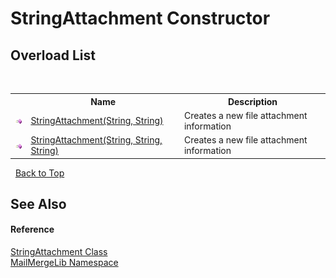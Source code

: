 # StringAttachment Constructor 
 


## Overload List
&nbsp;<table><tr><th></th><th>Name</th><th>Description</th></tr><tr><td>![Public method](media/pubmethod.gif "Public method")</td><td><a href="ca8b00de-3647-c7de-ca90-0e7ee3e36ba1">StringAttachment(String, String)</a></td><td>
Creates a new file attachment information</td></tr><tr><td>![Public method](media/pubmethod.gif "Public method")</td><td><a href="07ddf1e1-7554-a85c-7652-46dc63f84fb6">StringAttachment(String, String, String)</a></td><td>
Creates a new file attachment information</td></tr></table>&nbsp;
<a href="#stringattachment-constructor">Back to Top</a>

## See Also


#### Reference
<a href="c7458523-4e1f-ab52-5b91-ecd56ef9165a">StringAttachment Class</a><br /><a href="31c6ebbe-d683-7561-7308-5a5ee1f76bf5">MailMergeLib Namespace</a><br />